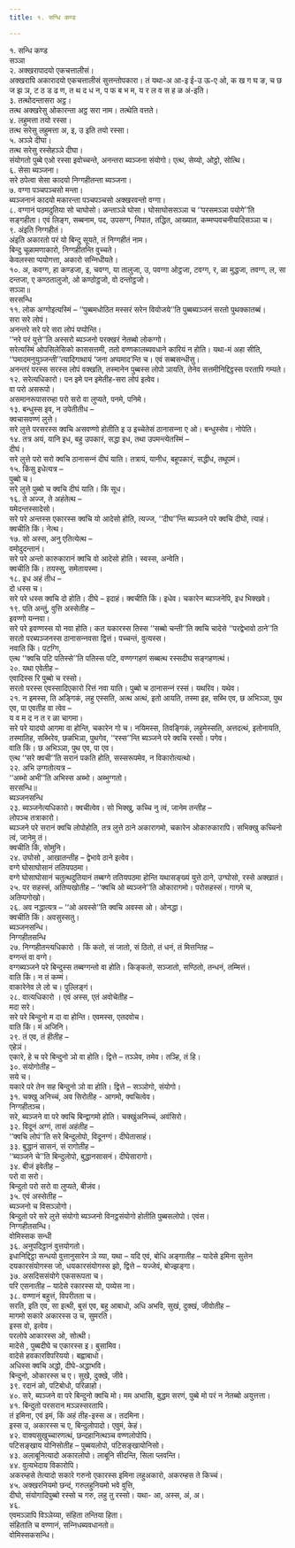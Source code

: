 ```yaml
---
title: १. सन्धि कण्ड

---
```

१. सन्धि कण्ड  
सञ्‍ञा  
२. अक्खरापादयो एकचत्तालीसं।  
अक्खरापि अकारादयो एकचत्तालीसं सुत्तन्तोपकारा। तं यथा-अ आ-इ ई-उ ऊ-ए ओ, क ख ग घ ङ, च छ ज झ ञ, ट ठ ड ढ ण, त थ द ध न, प फ ब भ म, य र ल व स ह ळ अं-इति।  
३. तत्थोदन्तासरा अट्ठ।  
तत्थ अक्खरेसु ओकारन्ता अट्ठ सरा नाम। तत्थेति वत्तते।  
४. लहुमत्ता तयो रस्सा।  
तत्थ सरेसु लहुमत्ता अ, इ, उ इति तयो रस्सा।  
५. अञ्‍ञे दीघा।  
तत्थ सरेसु रस्सेहञ्‍ञे दीघा।  
संयोगतो पुब्बे एओ रस्सा इवोच्‍चन्ते, अनन्तरा ब्यञ्‍जना संयोगो। एत्थ, सेय्यो, ओट्ठो, सोत्थि।  
६. सेसा ब्यञ्‍जना।  
सरे ठपेत्वा सेसा कादयो निग्गहीतन्ता ब्यञ्‍जना।  
७. वग्गा पञ्‍चपञ्‍चसो मन्ता।  
ब्यञ्‍जनानं कादयो मकारन्ता पञ्‍चपञ्‍चसो अक्खरवन्तो वग्गा।  
८. वग्गानं पठमदुतिया सो चाघोसो। ळन्ताञ्‍ञे घोसा। घोसाघोससञ्‍ञा च ‘‘परसमञ्‍ञा पयोगे’’ति सङ्गहीता। एवं लिङ्ग, सब्बनाम, पद, उपसग्ग, निपात, तद्धित, आख्यात, कम्मप्पवचनीयादिसञ्‍ञा च।  
९. अंइति निग्गहीतं।  
अंइति अकारतो परं यो बिन्दु सूयते, तं निग्गहीतं नाम।  
बिन्दु चूळामणाकारो, निग्गहीतन्ति वुच्‍चते।  
केवलस्सा प्पयोगत्ता, अकारो सन्‍निधीयते।  
१०. अ, कवग्ग, हा कण्डजा, इ, चवग्ग, या तालुजा, उ, पवग्गा ओट्ठजा, टवग्ग, र, ळा मुद्धजा, तवग्ग, ल, सा दन्तजा, ए कण्ठतालुजो, ओ कण्ठोट्ठजो, वो दन्तोट्ठजो।  
सञ्‍ञा॥  
सरसन्धि  
११. लोक अग्गोइत्यस्मिं – ‘‘पुब्बमधोठित मस्सरं सरेन वियोजये’’ति पुब्बब्यञ्‍जनं सरतो पुथक्‍कातब्बं।  
सरा सरे लोपं।  
अनन्तरे सरे परे सरा लोपं पप्पोन्ति।  
‘‘नरे परं युत्ते’’ति अस्सरो ब्यञ्‍जनो परक्खरं नेतब्बो लोकग्गो।  
सरेत्यस्मिं ओपसिलेसिको काससत्तमी, ततो वण्णकालब्यवधाने कारियं न होति। यथा-मं अहा सीति, ‘‘पमादमनुयुञ्‍जन्ती’’त्यादिगाथायं ‘जना अप्पमाद’न्ति च। एवं सब्बसन्धीसु।  
अनन्तरं परस्स सरस्स लोपं वक्खति, तस्मानेन पुब्बस्स लोपो ञायति, तेनेव सत्तमीनिद्दिट्ठस्स परतापि गम्यते।  
१२. सरेत्यधिकारो। पन इमे पन इमेतीह-सरा लोपं इत्वेव।  
वा परो असरूपो।  
असमानरूपासरम्हा परो सरो वा लुप्यते, पनमे, पनिमे।  
१३. बन्धुस्स इव, न उपेतीतीध –  
क्‍वचासवण्णं लुत्ते।  
सरे लुत्ते परसरस्स क्‍वचि असवण्णो होतीति इ उ इच्‍चेतेसं ठानासन्‍ना ए ओ। बन्धुस्सेव। नोपेति।  
१४. तत्र अयं, यानि इध, बहु उपकारं, सद्धा इध, तथा उपमन्त्येतस्मिं –  
दीघं।  
सरे लुत्ते परो सरो क्‍वचि ठानासन्‍नं दीघं याति। तत्रायं, यानीध, बहूपकारं, सद्धीध, तथूपमं।  
१५. किंसु इधेत्यत्र –  
पुब्बो च।  
सरे लुत्ते पुब्बो च क्‍वचि दीघं याति। किं सूध।  
१६. ते अज्‍ज, ते अहंतेत्थ –  
यमेदन्तस्सादेसो।  
सरे परे अन्तस्स एकारस्स क्‍वचि यो आदेसो होति, त्यज्‍ज, ‘‘दीघ’’न्ति ब्यञ्‍जने परे क्‍वचि दीघो, त्याहं।  
क्‍वचीति किं। नेत्थ।  
१७. सो अस्स, अनु एतित्येत्थ –  
वमोदुदन्तानं।  
सरे परे अन्तो कारुकारानं क्‍वचि वो आदेसो होति। स्वस्स, अन्वेति।  
क्‍वचीति किं। तयस्सु, समेतायस्मा।  
१८. इध अहं तीध –  
दो धस्स च।  
सरे परे धस्स क्‍वचि दो होति। दीघे – इदाहं। क्‍वचीति किं। इधेव। चकारेन ब्यञ्‍जनेपि, इध भिक्खवे।  
१९. पति अन्तुं, वुत्ति अस्सेतीह –  
इवण्णो यन्‍नवा।  
सरे परे इवण्णस्स यो नवा होति। कत यकारस्स तिस्स ‘‘सब्बो चन्ती’’ति क्‍वचि चादेसे ‘‘परद्वेभावो ठाने’’ति सरतो परब्यञ्‍जनस्स ठानासन्‍नवसा द्वित्तं। पच्‍चन्तं, वुत्यस्स।  
नवाति किं। पटग्गि,  
एत्थ ‘‘क्‍वचि पटि पतिस्से’’ति पतिस्स पटि, वण्णग्गहणं सब्बत्थ रस्सदीघ सङ्गहणत्थं।  
२०. यथा एवेतीह –  
एवादिस्स रि पुब्बो च रस्सो।  
सरतो परस्स एवस्सादिएकारो रित्तं नवा याति। पुब्बो च ठानासन्‍नं रस्सं। यथरिव। यथेव।  
२१. न इमस्स, ति अङ्गिकं, लहु एस्सति, अत्थ अत्थं, इतो आयति, तस्मा इह, सब्भि एव, छ अभिञ्‍ञा, पुथ एव, पा एवतीह वा त्वेव –  
य व म द न त र ळा चागमा।  
सरे परे यादयो आगमा वा होन्ति, चकारेन गो च। नयिमस्स, तिवङ्गिकं, लहुमेस्सति, अत्तदत्थं, इतोनायति, तस्मातिह, सब्भिरेव, छळभिञा, पुथगेव, ‘‘रस्स’’न्ति ब्यञ्‍जने परे क्‍वचि रस्सो। पगेव।  
वाति किं। छ अभिञ्‍ञा, पुथ एव, पा एव।  
एत्थ ‘‘सरे क्‍वची’’ति सरानं पकति होति, सस्सरूपमेव, न विकारोत्यत्थो।  
२२. अभि उग्गतोत्यत्र –  
‘‘अब्भो अभी’’ति अभिस्स अब्भो। अब्भुग्गतो।  
सरसन्धि॥  
ब्यञ्‍जनसन्धि  
२३. ब्यञ्‍जनेत्यधिकारो। क्‍वचीत्वेव। सो भिक्खु, कच्‍चि नु त्वं, जानेम तन्तीह –  
लोपञ्‍च तत्राकारो।  
ब्यञ्‍जने परे सरानं क्‍वचि लोपोहोति, तत्र लुत्ते ठाने अकारागमो, चकारेन ओकारुकारापि। सभिक्खु कच्‍चिनो त्वं, जानेमु तं।  
क्‍वचीति किं, सोमुनि।  
२४. उघोसो , आखातन्तीह – द्वेभावे ठाने इत्वेव।  
वग्गे घोसाघोसानं ततियपठमा।  
वग्गे घोसाघोसानं चतुत्थदुतियानं तब्बग्गे ततियपठमा होन्ति यथासङ्ख्यं युत्ते ठाने, उग्घोसो, रस्से अक्खातं।  
२५. पर सहस्सं, अतिप्पखोतीह – ‘‘क्‍वचि ओ ब्यञ्‍जने’’ति ओकारागमो। परोसहस्सं। गागमे च, अतिप्पगोखो।  
२६. अव नद्धात्यत्र – ‘‘ओ अवस्से’’ति क्‍वचि अवस्स ओ। ओनद्धा।  
क्‍वचीति किं। अवसुस्सतु।  
ब्यञ्‍जनसन्धि।  
निग्गहीतसन्धि  
२७. निग्गहीतन्त्यधिकारो । किं कतो, सं जातो, सं ठितो, तं धनं, तं मित्तन्तिह –  
वग्गन्तं वा वग्गे।  
वग्गब्यञ्‍जने परे बिन्दुस्स तब्बग्गन्तो वा होति। किङ्कतो, सञ्‍जातो, सण्ठितो, तन्धनं, तम्मित्तं।  
वाति किं। न तं कम्मं।  
वाकारेनेव ले लो च। पुल्‍लिङ्गं।  
२८. वात्यधिकारो । एवं अस्स, एतं अवोचेतीह –  
मदा सरे।  
सरे परे बिन्दुनो म दा वा होन्ति। एवमस्स, एतदवोच।  
वाति किं। मं अजिनि।  
२९. तं एव, तं हीतीह –  
एहेञं।  
एकारे, हे च परे बिन्दुनो ञो वा होति। द्वित्ते – तञ्‍ञेव, तमेव। तञ्हि, तं हि।  
३०. संयोगोतीह –  
सये च।  
यकारे परे तेन सह बिन्दुनो ञो वा होति। द्वित्ते – सञ्‍ञोगो, संयोगो।  
३१. चक्खु अनिच्‍चं, अव सिरोतीह - आगमो, क्‍वचित्वेव।  
निग्गहीतञ्‍च।  
सरे, ब्यञ्‍जने वा परे क्‍वचि बिन्द्वागमो होति। चक्खुंअनिच्‍चं, अवंसिरो।  
३२. विदूनं अग्गं, तासं अहंतीह –  
‘‘क्‍वचि लोपं’’ति सरे बिन्दुलोपो, विदूनग्गं। दीघेतासाहं।  
३३. बुद्धानं सासनं, सं रागोतीह –  
‘‘ब्यञ्‍जने चे’’ति बिन्दुलोपो, बुद्धानसासनं। दीघेसारागो।  
३४. बीजं इवेतीह –  
परो वा सरो।  
बिन्दुतो परो सरो वा लुप्यते, बीजंव।  
३५. एवं अस्सेतीह –  
ब्यञ्‍जनो च विसञ्‍ञोगो।  
बिन्दुतो परे सरे लुत्ते संयोगो ब्यञ्‍जनो विनट्ठसंयोगो होतीति पुब्बसलोपो। एवंस।  
निग्गहीतसन्धि।  
वोमिस्सक सन्धी  
३६. अनुपदिट्ठानं वुत्तयोगतो।  
इधानिद्दिट्ठा सन्धयो वुत्तानुसारेन ञे य्या, यथा – यदि एवं, बोधि अङ्गातीह – यादेसे इमिना सुत्तेन दयकारसंयोगस्स जो, धयकारसंयोगस्स झो, द्वित्ते – यज्‍जेवं, बोज्झङ्गा।  
३७. असदिससंयोगे एकसरूपता च।  
परि एसनातीह – यादेसे रकारस्स यो, पय्येस ना।  
३८. वण्णानं बहुत्तं, विपरीतता च।  
सरति, इति एव, सा इत्थी, बुसं एव, बहु आबाधो, अधि अभवि, सुखं, दुक्खं, जीवोतीह –  
मागमो सकारे अकारस्स उ च, सुमरति।  
इस्स वो, इत्वेव।  
परलोपे आकारस्स ओ, सोत्थी।  
मादेसे , पुब्बदीघे च एकारस्स इ। बुसामिव।  
वादेसे हवकारविपरिययो। बह्वाबाधो।  
अधिस्स क्‍वचि अद्धो, दीघे-अद्धाभवि।  
बिन्दुनो, ओकारस्स च ए। सुखे, दुक्खे, जीवे।  
३९. रदानं ळो, पटिबोधो, परिळाहो।  
४०. सरे, ब्यञ्‍जने वा परे बिन्दुनो क्‍वचि मो। मम अभासि, बुद्धम सरणं, पुब्बे मो परं न नेतब्बो अयुत्तत्ता।  
४१. बिन्दुतो परसरान मञ्‍ञस्सरतापि।  
तं इमिना, एवं इमं, किं अहं तीह-इस्स अ। तदमिना।  
इस्स उ, अकारस्स च ए, बिन्दुलोपादो। एवुमं, केहं।  
४२. वाक्यसुखुच्‍चारणत्थं, छन्दहानित्थञ्‍च वण्णलोपोपि।  
पटिसङ्खाय योनिसोतीह – पुब्बयलोपो, पटिसङ्खायोनिसो।  
४३. अलाबूनित्यादो अकारलोपो। लाबूनि सीदन्ति, सिला प्‍लवन्ति।  
४४. वुत्यभेदाय विकारोपि।  
अकरम्हसे तेत्यादो सकारे गरुनो एकारस्स इमिना लहुअकारो, अकरम्हस ते किच्‍चं।  
४५. अक्खरनियमो छन्दं, गरुलहुनियमो भवे वुत्ति,  
दीघो, संयोगादिपुब्बो रस्सो च गरु, लहु तु रस्सो। यथा- आ, अस्स, अं, अ।  
४६.  
एवमञ्‍ञापि विञ्‍ञेय्या, संहिता तन्तिया हिता।  
संहिताति च वण्णानं, सन्‍निधब्यवधानतो॥  
वोमिस्सकसन्धि।  